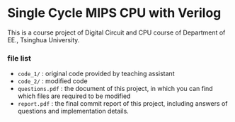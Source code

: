 # Single Cycle MIPS CPU with Verilog

This is a course project of Digital Circuit and CPU course of Department of EE., Tsinghua University.

### file list

- ```code_1/``` : original code provided by teaching assistant
- ```code_2/``` : modified code 
- ```questions.pdf``` : the document of this project, in which you can find which files are required to be modified
- ```report.pdf``` : the final commit report of this project, including answers of questions and implementation details.
